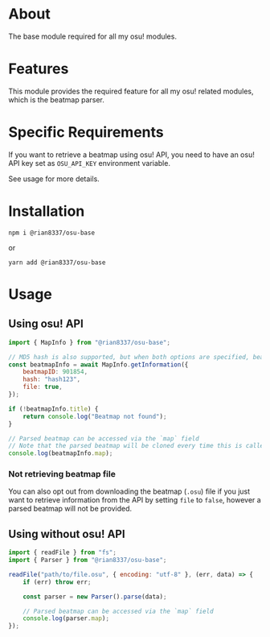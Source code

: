 # About

The base module required for all my osu! modules.

# Features

This module provides the required feature for all my osu! related modules, which is the beatmap parser.

# Specific Requirements

If you want to retrieve a beatmap using osu! API, you need to have an osu! API key set as `OSU_API_KEY` environment variable.

See usage for more details.

# Installation

```
npm i @rian8337/osu-base
```

or

```
yarn add @rian8337/osu-base
```

# Usage

## Using osu! API

```js
import { MapInfo } from "@rian8337/osu-base";

// MD5 hash is also supported, but when both options are specified, beatmap ID is used
const beatmapInfo = await MapInfo.getInformation({
    beatmapID: 901854,
    hash: "hash123",
    file: true,
});

if (!beatmapInfo.title) {
    return console.log("Beatmap not found");
}

// Parsed beatmap can be accessed via the `map` field
// Note that the parsed beatmap will be cloned every time this is called. This allows caching of the original instance when needed
console.log(beatmapInfo.map);
```

### Not retrieving beatmap file

You can also opt out from downloading the beatmap (`.osu`) file if you just want to retrieve information from the API by setting `file` to `false`, however a parsed beatmap will not be provided.

## Using without osu! API

```js
import { readFile } from "fs";
import { Parser } from "@rian8337/osu-base";

readFile("path/to/file.osu", { encoding: "utf-8" }, (err, data) => {
    if (err) throw err;

    const parser = new Parser().parse(data);

    // Parsed beatmap can be accessed via the `map` field
    console.log(parser.map);
});
```

